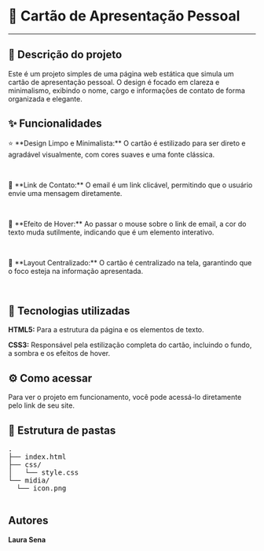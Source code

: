 <h1>🎨 Cartão de Apresentação Pessoal</h1>
  <hr>

  <h2>📝 Descrição do projeto</h2>
  <p>Este é um projeto simples de uma página web estática que simula um cartão de apresentação pessoal. O design é focado em clareza e minimalismo, exibindo o nome, cargo e informações de contato de forma organizada e elegante.</p>

  <h2>✨ Funcionalidades</h2>
  <p>⭐ **Design Limpo e Minimalista:** O cartão é estilizado para ser direto e agradável visualmente, com cores suaves e uma fonte clássica.</p>
  <br>
  <p>🔗 **Link de Contato:** O email é um link clicável, permitindo que o usuário envie uma mensagem diretamente.</p>
  <br>
  <p>🚀 **Efeito de Hover:** Ao passar o mouse sobre o link de email, a cor do texto muda sutilmente, indicando que é um elemento interativo.</p>
  <br>
  <p>📱 **Layout Centralizado:** O cartão é centralizado na tela, garantindo que o foco esteja na informação apresentada.</p>
  <br>

  <h2>🚀 Tecnologias utilizadas</h2>
  <p><strong>HTML5:</strong> Para a estrutura da página e os elementos de texto.</p>
  <p><strong>CSS3:</strong> Responsável pela estilização completa do cartão, incluindo o fundo, a sombra e os efeitos de hover.</p>

<h2>⚙️ Como acessar</h2>
    <p>Para ver o projeto em funcionamento, você pode acessá-lo diretamente pelo link de seu site.</p>

  <h2>📁 Estrutura de pastas</h2>
  <pre>
.
├── index.html
├── css/
│   └── style.css
└── midia/
  └── icon.png
  </pre>

  <h2>Autores</h2>
  <p><strong>Laura Sena</strong></p>
